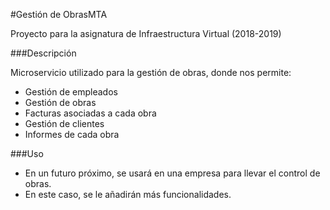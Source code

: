 #Gestión de ObrasMTA

Proyecto para la asignatura de Infraestructura Virtual (2018-2019)

###Descripción

Microservicio utilizado para la gestión de obras, donde nos permite:
- Gestión de empleados
- Gestión de obras
- Facturas asociadas a cada obra
- Gestión de clientes
- Informes de cada obra

###Uso
- En un futuro próximo, se usará en una empresa para llevar el control de obras.
- En este caso, se le añadirán más funcionalidades.
